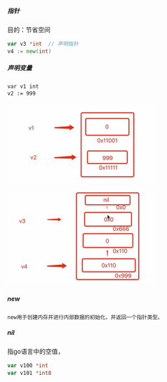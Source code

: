 ##### 指针

目的：节省空间

```go
var v3 *int  // 声明指针
v4 := new(int)  
```
##### 声明变量

```
var v1 int
v2 := 999 
```

![image-20220409095654730](picture/image-20220409095654730.png)


![image-20220409100056464](picture/image-20220409100056464.png)

##### new

```
new用于创建内存并进行内部数据的初始化，并返回一个指针类型。
```

##### nil

指go语言中的空值，

```go
var v100 *int
var v101 *int8
```




